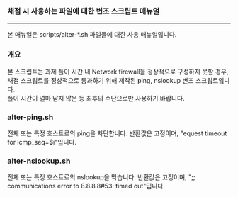 ### 채점 시 사용하는 파일에 대한 변조 스크립트 매뉴얼
---
본 매뉴얼은 scripts/alter-*.sh 파일들에 대한 사용 매뉴얼입니다.

### 개요
본 스크립트는 과제 풀이 시간 내 Network firewall을 정상적으로 구성하지 못할 경우, 채점 스크립트를 정상적으로 통과하기 위해 제작된 ping, nslookup 변조 스크립트입니다.  
풀이 시간이 얼마 남지 않은 등 최후의 수단으로만 사용하기 바랍니다.  

### alter-ping.sh
전체 또는 특정 호스트로의 ping을 차단합니다. 반환값은 고정이며, "equest timeout for icmp_seq=$i"입니다.

### alter-nslookup.sh
전체 또는 특정 호스트로의 nslookup을 막습니다. 반환값은 고정이며, ";; communications error to 8.8.8.8#53: timed out"입니다.